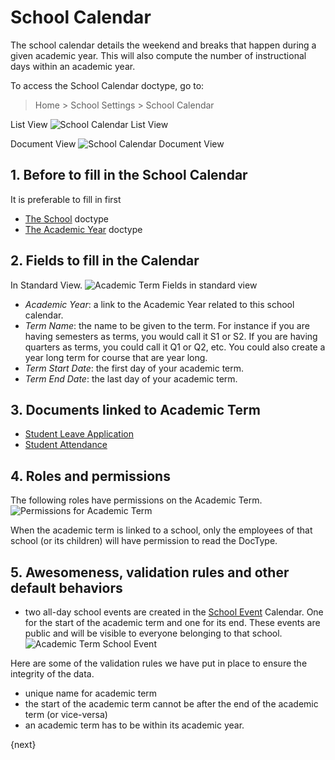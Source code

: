 <!-- add-breadcrumbs -->
# School Calendar

The school calendar details the weekend and breaks that happen during a given academic year.  This will also compute the number of instructional days within an academic year.

To access the School Calendar doctype, go to:

> Home > School Settings > School Calendar

List View
 ![School Calendar List View](/docs/assets/img/school-settings/academic-term-listview.png)

Document View
![School Calendar Document View](/docs/assets/img/school-settings/academic-term-docview.png)


## 1. Before to fill in the School Calendar
It is preferable to fill in first

* [The School](/docs/user/manual/en/education-settings/01_school) doctype
* [The Academic Year](/docs/user/manual/en/education-settings/02_academic-year) doctype

## 2. Fields to fill in the Calendar  

In Standard View.
![Academic Term Fields in standard view](/docs/assets/img/school-settings/academic-term-fields.png)

* *Academic Year*: a link to the Academic Year related to this school calendar.
* *Term Name*: the name to be given to the term.  For instance if you are having semesters as terms, you would call it S1 or S2.  If you are having quarters as terms, you could call it Q1 or Q2, etc.  You could also create a year long term for course that are year long.  
* *Term Start Date*: the first day of your academic term.
* *Term End Date*: the last day of your academic term.

## 3. Documents linked to Academic Term

* [Student Leave Application](/docs/user/manual/en/education-settings/education-settings)
* [Student Attendance](/docs/user/manual/en/schedule/program-enrollment) 

## 4.  Roles and permissions

The following roles have permissions on the Academic Term.
![Permissions for Academic Term](/docs/assets/img/school-settings/academic-term-permission.png)

When the academic term is linked to a school, only the employees of that school (or its children) will have permission to read the DocType.

## 5. Awesomeness, validation rules and other default behaviors

* two all-day school events are created in the [School Event](/docs/user/manual/en/education-settings/07_school-event) Calendar.  One for the start of the academic term and one for its end. These events are public and will be visible to everyone belonging to that school.
![Academic Term School Event](/docs/assets/img/school-settings/academic-term-calendar.png)

Here are some of the validation rules we have put in place to ensure the integrity of the data.

* unique name for academic term
* the start of the academic term cannot be after the end of the academic term (or vice-versa)
* an academic term has to be within its academic year.

{next}
